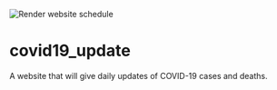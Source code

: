 ![Render website schedule](https://github.com/danhan52/covid19_update/workflows/Render%20website%20schedule/badge.svg)

# covid19_update
A website that will give daily updates of COVID-19 cases and deaths.

